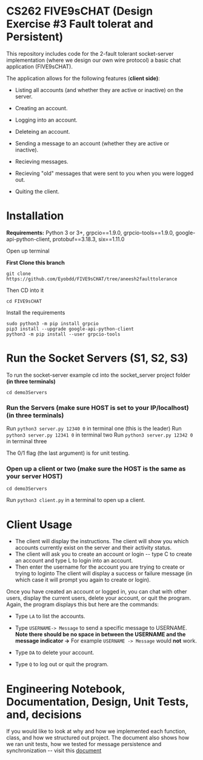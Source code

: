 
# CS262 FIVE9sCHAT (Design Exercise #3 Fault tolerat and Persistent)

This repository includes code for the 2-fault tolerant socket-server implementation (where we design our own wire protocol) a basic chat application (FIVE9sCHAT). 

The application allows for the following features (**client side)**:

 - Listing all accounts (and whether they are active or inactive) on the
   server. 
  
 - Creating an account.

 

 - Logging into an account.
 - Deleteing an account.

 

 - Sending a message to an account (whether they are active or   
   inactive).

 

 - Recieving messages.
 - Recieving "old" messages that were    sent to you when you were
   logged out.
 - Quiting the client.

# Installation

**Requirements:**  Python 3 or 3+, grpcio==1.9.0, grpcio-tools==1.9.0, google-api-python-client, protobuf==3.18.3, six==1.11.0

Open up terminal

**First Clone this branch**

    git clone https://github.com/Eyobdd/FIVE9sCHAT/tree/aneesh2faulttolerance
   Then CD into it
   

    cd FIVE9sCHAT
 Install the requirements
 

    sudo python3 -m pip install grpcio
    pip3 install --upgrade google-api-python-client
    python3 -m pip install --user grpcio-tools

  
# Run the Socket Servers (S1, S2, S3)

To run the socket-server example cd into the socket_server project folder **(in three terminals)**

    cd demo3Servers 

### Run the Servers (make sure HOST is set to your IP/localhost) (in three terminals)

 Run `python3 server.py 12340 0` in terminal one (this is the leader)
 Run `python3 server.py 12341 0` in terminal two
 Run `python3 server.py 12342 0` in terminal three

The 0/1 flag (the last argument) is for unit testing.

### Open up a client or two (make sure the HOST is the same as your server HOST)

    cd demo3Servers 
   Run `python3 client.py` in a terminal to open up a client. 


# Client Usage

 - The client will display the instructions.
   The client will show you which accounts currently exist on the server
   and their activity status.
 - The client will ask you to create an account or login -- type C to
   create an account and type L to login into an account.
 - Then enter the username for the account you are trying to create or
   trying to loginto The client will display a success or failure
   message (in which case it will prompt you again to create or login).

Once you have created an account or logged in, you can chat with other users, display the current users, delete your account, or quit the program. Again, the program displays this but here are the commands:

  

 - Type `LA` to list the accounts.

   

 - Type `USERNAME-> Message` to send a specific message to USERNAME.
       **Note there should be no space in between the USERNAME and the message indicator ->** For example `USERNAME -> Message` would
   **not** work.

    

 - Type `DA` to delete your account.

	

 - Type `Q` to log out or quit the program.

# Engineering Notebook, Documentation, Design, Unit Tests,  and, decisions

If you would like to look at why and how we implemented each function, class, and how we structured out project. The document also shows how we ran unit tests, how we tested for message persistence and synchronization -- visit this [document](https://docs.google.com/document/d/1Jo6KQknoYV3AZgKZV2iSqN19xsV2lISwxZoacWMQzBY/edit?usp=sharing)
